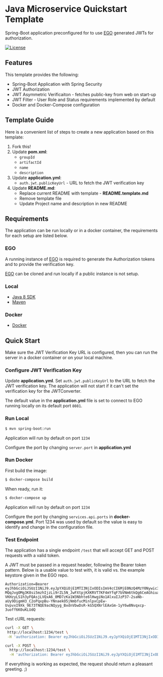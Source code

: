 # Java Microservice Quickstart Template
Spring-Boot application preconfigured for to use [EGO](https://github.com/overture-stack/ego/) generated JWTs for authorization.

[![License](https://img.shields.io/badge/License-Apache%202.0-blue.svg)](https://opensource.org/licenses/Apache-2.0)


## Features
This template provides the following:

* Spring-Boot Application with Spring Security
* JWT Authorization
* JWT Asymmetric Verificaiton - fetches public-key from web on start-up
* JWT Filter - User Role and Status requirements implemented by default
* Docker and Docker-Compose configuration 


## Template Guide
Here is a convenient list of steps to create a new application based on this template:

1. Fork this!
2. Update __pom.xml__:
    - `groupId`
    - `artifactId`
    - `name`
    - `description`
3. Update __application.yml__:
    - `auth.jwt.publicKeyUrl` - URL to fetch the JWT verification key
4. Update __README.md__: 
    - Replace current README with template - __README.template.md__
    - Remove template file
    - Update Project name and description in new README


## Requirements
The application can be run locally or in a docker container, the requirements for each setup are listed below.


### EGO
A running instance of [EGO](https://github.com/overture-stack/ego/) is required to generate the Authorization tokens and to provide the verification key.

[EGO](https://github.com/overture-stack/ego/) can be cloned and run locally if a public instance is not setup. 


### Local
* [Java 8 SDK](http://www.oracle.com/technetwork/java/javase/downloads/jdk8-downloads-2133151.html)
* [Maven](https://maven.apache.org/download.cgi)


### Docker
* [Docker](https://www.docker.com/get-docker)


## Quick Start
Make sure the JWT Verification Key URL is configured, then you can run the server in a docker container or on your local machine.


### Configure JWT Verification Key
Update __application.yml__. Set `auth.jwt.publicKeyUrl` to the URL to fetch the JWT verification key. The application will not start if it can't set the verification key for the JWTConverter.

The default value in the __application.yml__ file is set to connect to EGO running locally on its default port `8081`.

### Run Local
```bash
$ mvn spring-boot:run
```

Application will run by default on port `1234`

Configure the port by changing `server.port` in __application.yml__


### Run Docker

First build the image:
```bash
$ docker-compose build
```

When ready, run it:
```bash
$ docker-compose up
```

Application will run by default on port `1234`

Configure the port by changing `services.api.ports` in __docker-compose.yml__. Port 1234 was used by default so the value is easy to identify and change in the configuration file.

### Test Endpoint
The application has a single endpoint `/test` that will accept GET and POST requests with a valid token.

A JWT must be passed in a request header, following the Bearer token pattern. Below is a usable value to test with, it is valid vs. the example keystore given in the EGO repo.
 
 ```
 Authorization=Bearer eyJhbGciOiJSUzI1NiJ9.eyJpYXQiOjE1MTI3NjIxODIsImV4cCI6MjE0NzQ4MzY0Nywic3ViIjoiNjA2IiwiaXNzIjoiZWdvIiwiYXVkIjpbXSwiY29udGV4dCI6eyJ1c2VyIjp7Im5hbWUiOiJEZW1vLlVzZXJAZXhhbXBsZS5jb20iLCJlbWFpbCI6IkRlbW8uVXNlckBleGFtcGxlLmNvbSIsInN0YXR1cyI6IkFwcHJvdmVkIiwiZmlyc3ROYW1lIjoiRGVtbyIsImxhc3ROYW1lIjoiVXNlciIsImNyZWF0ZWRBdCI6IjIwMTctMTEtMjIgMDM6MTA6NTUiLCJsYXN0TG9naW4iOiIyMDE3LTEyLTA4IDA3OjQzOjAyIiwicHJlZmVycmVkTGFuZ3VhZ2UiOm51bGwsInJvbGVzIjpbIlVTRVIiXX19LCJqdGkiOiI0OGE5NGIzNy1mMTJlLTQxNWQtYjM1Zi1kZDhmOThiMDQ4ZDcifQ.Cmgbd_xnUp8dPnIJvmUXmh5LYnHgHSk_n_0VzCn0k9r4WVNdsupb-MQqJvgOMg3K8si5mzhIjzLi9rZL5N_JwFXtpjKXKRVT7KF4mYfqF7bVNm6tkQg6CeAGhiuaMujhLhASS79LVBPKOv1tk79WuVu-VKHzyLS1h3yFQAsjLVQxA6_0MD7zKa1W3Nbhte6lHwgiNo1AlxuIJzP37-2saNb-aUy9DigmH3_C2oPqxpBu-YNnaekO5jNmbfucMinlpxCpEw-UvpvxI9Xk_9E73TNQE9acNQyyg_BxdnVbwDsR-kG5QXNrlEAxGm-1yY6w8Nvqxcp-3uoff6K0uKLUdQ
 ```
 
 Test cURL requests:
 ```bash
curl -X GET \
  http://localhost:1234/test \
  -H 'authorization: Bearer eyJhbGciOiJSUzI1NiJ9.eyJpYXQiOjE1MTI3NjIxODIsImV4cCI6MjE0NzQ4MzY0Nywic3ViIjoiNjA2IiwiaXNzIjoiZWdvIiwiYXVkIjpbXSwiY29udGV4dCI6eyJ1c2VyIjp7Im5hbWUiOiJEZW1vLlVzZXJAZXhhbXBsZS5jb20iLCJlbWFpbCI6IkRlbW8uVXNlckBleGFtcGxlLmNvbSIsInN0YXR1cyI6IkFwcHJvdmVkIiwiZmlyc3ROYW1lIjoiRGVtbyIsImxhc3ROYW1lIjoiVXNlciIsImNyZWF0ZWRBdCI6IjIwMTctMTEtMjIgMDM6MTA6NTUiLCJsYXN0TG9naW4iOiIyMDE3LTEyLTA4IDA3OjQzOjAyIiwicHJlZmVycmVkTGFuZ3VhZ2UiOm51bGwsInJvbGVzIjpbIlVTRVIiXX19LCJqdGkiOiI0OGE5NGIzNy1mMTJlLTQxNWQtYjM1Zi1kZDhmOThiMDQ4ZDcifQ.Cmgbd_xnUp8dPnIJvmUXmh5LYnHgHSk_n_0VzCn0k9r4WVNdsupb-MQqJvgOMg3K8si5mzhIjzLi9rZL5N_JwFXtpjKXKRVT7KF4mYfqF7bVNm6tkQg6CeAGhiuaMujhLhASS79LVBPKOv1tk79WuVu-VKHzyLS1h3yFQAsjLVQxA6_0MD7zKa1W3Nbhte6lHwgiNo1AlxuIJzP37-2saNb-aUy9DigmH3_C2oPqxpBu-YNnaekO5jNmbfucMinlpxCpEw-UvpvxI9Xk_9E73TNQE9acNQyyg_BxdnVbwDsR-kG5QXNrlEAxGm-1yY6w8Nvqxcp-3uoff6K0uKLUdQ'
```

```bash
curl -X POST \
  http://localhost:1234/test \
  -H 'authorization: Bearer eyJhbGciOiJSUzI1NiJ9.eyJpYXQiOjE1MTI3NjIxODIsImV4cCI6MjE0NzQ4MzY0Nywic3ViIjoiNjA2IiwiaXNzIjoiZWdvIiwiYXVkIjpbXSwiY29udGV4dCI6eyJ1c2VyIjp7Im5hbWUiOiJEZW1vLlVzZXJAZXhhbXBsZS5jb20iLCJlbWFpbCI6IkRlbW8uVXNlckBleGFtcGxlLmNvbSIsInN0YXR1cyI6IkFwcHJvdmVkIiwiZmlyc3ROYW1lIjoiRGVtbyIsImxhc3ROYW1lIjoiVXNlciIsImNyZWF0ZWRBdCI6IjIwMTctMTEtMjIgMDM6MTA6NTUiLCJsYXN0TG9naW4iOiIyMDE3LTEyLTA4IDA3OjQzOjAyIiwicHJlZmVycmVkTGFuZ3VhZ2UiOm51bGwsInJvbGVzIjpbIlVTRVIiXX19LCJqdGkiOiI0OGE5NGIzNy1mMTJlLTQxNWQtYjM1Zi1kZDhmOThiMDQ4ZDcifQ.Cmgbd_xnUp8dPnIJvmUXmh5LYnHgHSk_n_0VzCn0k9r4WVNdsupb-MQqJvgOMg3K8si5mzhIjzLi9rZL5N_JwFXtpjKXKRVT7KF4mYfqF7bVNm6tkQg6CeAGhiuaMujhLhASS79LVBPKOv1tk79WuVu-VKHzyLS1h3yFQAsjLVQxA6_0MD7zKa1W3Nbhte6lHwgiNo1AlxuIJzP37-2saNb-aUy9DigmH3_C2oPqxpBu-YNnaekO5jNmbfucMinlpxCpEw-UvpvxI9Xk_9E73TNQE9acNQyyg_BxdnVbwDsR-kG5QXNrlEAxGm-1yY6w8Nvqxcp-3uoff6K0uKLUdQ'
```

If everything is working as expected, the request should return a pleasant greeting. ;)
